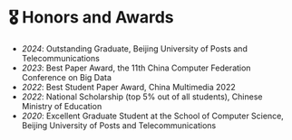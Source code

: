 # 🎖 Honors and Awards
- *2024*: Outstanding Graduate, Beijing University of Posts and Telecommunications
- *2023*:	Best Paper Award, the 11th China Computer Federation Conference on Big Data 
- *2022*: Best Student Paper Award, China Multimedia 2022
- *2022*: National Scholarship (top 5% out of all students), Chinese Ministry of Education
- *2020*: Excellent Graduate Student at the School of Computer Science, Beijing University of Posts and Telecommunications
